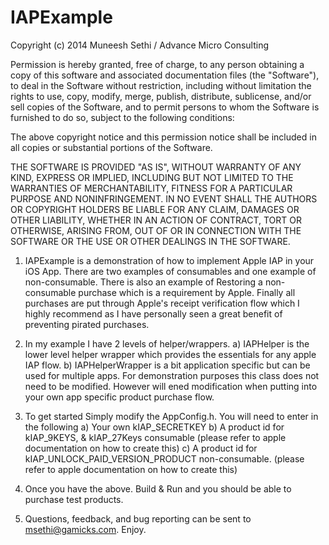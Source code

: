 IAPExample
==========

Copyright (c) 2014 Muneesh Sethi / Advance Micro Consulting

 
 Permission is hereby granted, free of charge, to any person obtaining a copy
 of this software and associated documentation files (the "Software"), to deal
 in the Software without restriction, including without limitation the rights
 to use, copy, modify, merge, publish, distribute, sublicense, and/or sell
 copies of the Software, and to permit persons to whom the Software is
 furnished to do so, subject to the following conditions:
 
 The above copyright notice and this permission notice shall be included in
 all copies or substantial portions of the Software.
 
 THE SOFTWARE IS PROVIDED "AS IS", WITHOUT WARRANTY OF ANY KIND, EXPRESS OR
 IMPLIED, INCLUDING BUT NOT LIMITED TO THE WARRANTIES OF MERCHANTABILITY,
 FITNESS FOR A PARTICULAR PURPOSE AND NONINFRINGEMENT. IN NO EVENT SHALL THE
 AUTHORS OR COPYRIGHT HOLDERS BE LIABLE FOR ANY CLAIM, DAMAGES OR OTHER
 LIABILITY, WHETHER IN AN ACTION OF CONTRACT, TORT OR OTHERWISE, ARISING FROM,
 OUT OF OR IN CONNECTION WITH THE SOFTWARE OR THE USE OR OTHER DEALINGS IN
 THE SOFTWARE.
 
 
1) IAPExample is a demonstration of how to implement Apple IAP in your iOS App.
 There are two examples of consumables and one example of non-consumable. There is also
 an example of Restoring a non-consumable purchase which is a requirement by Apple.
 Finally all purchases are put through Apple's receipt verification flow which I 
 highly recommend as I have personally seen a great benefit of preventing pirated
 purchases.
 
2) In my example I have 2 levels of helper/wrappers.
    a) IAPHelper is the lower level helper wrapper which provides the essentials for any apple IAP flow.
    b) IAPHelperWrapper is a bit application specific but can be used for multiple apps. For demonstration purposes
    this class does not need to be modified. However will ened modification when putting into your own app specific
    product purchase flow.

3) To get started Simply modify the AppConfig.h. You will need to enter in the following
    a) Your own kIAP_SECRETKEY
    b) A product id for kIAP_9KEYS, & kIAP_27Keys consumable (please refer to apple documentation on how to create this)
    c) A product id for kIAP_UNLOCK_PAID_VERSION_PRODUCT non-consumable. (please refer to apple documentation on how to create this)
    
4) Once you have the above. Build & Run and you should be able to purchase test products.
  
5) Questions, feedback, and bug reporting can be sent to msethi@gamicks.com. Enjoy.  
    
    
    
    
